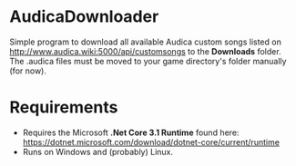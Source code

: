 # AudicaDownloader
Simple program to download all available Audica custom songs listed on http://www.audica.wiki:5000/api/customsongs to the **Downloads** folder. The .audica files must be moved to your game directory's folder manually (for now).

# Requirements
* Requires the Microsoft **.Net Core 3.1 Runtime** found here: https://dotnet.microsoft.com/download/dotnet-core/current/runtime
* Runs on Windows and (probably) Linux.
